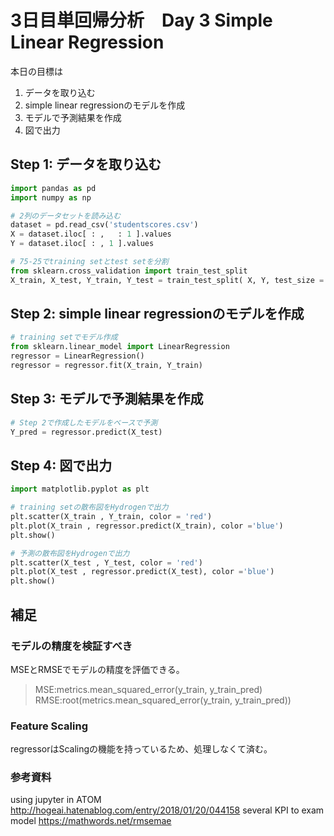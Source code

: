 # 3日目単回帰分析　Day 3 Simple Linear Regression

本日の目標は
1. データを取り込む
2. simple linear regressionのモデルを作成
3. モデルで予測結果を作成
4. 図で出力

## Step 1: データを取り込む
```python
import pandas as pd
import numpy as np

# 2列のデータセットを読み込む
dataset = pd.read_csv('studentscores.csv')
X = dataset.iloc[ : ,   : 1 ].values
Y = dataset.iloc[ : , 1 ].values

# 75-25でtraining setとtest setを分割
from sklearn.cross_validation import train_test_split
X_train, X_test, Y_train, Y_test = train_test_split( X, Y, test_size = 0.25, random_state = 0)
```

## Step 2: simple linear regressionのモデルを作成
```python
# training setでモデル作成
from sklearn.linear_model import LinearRegression
regressor = LinearRegression()
regressor = regressor.fit(X_train, Y_train)
```

## Step 3: モデルで予測結果を作成
```python
# Step 2で作成したモデルをベースで予測
Y_pred = regressor.predict(X_test)
```
## Step 4: 図で出力
```python
import matplotlib.pyplot as plt

# training setの散布図をHydrogenで出力
plt.scatter(X_train , Y_train, color = 'red')
plt.plot(X_train , regressor.predict(X_train), color ='blue')
plt.show()

# 予測の散布図をHydrogenで出力
plt.scatter(X_test , Y_test, color = 'red')
plt.plot(X_test , regressor.predict(X_test), color ='blue')
plt.show()
```

## 補足
### モデルの精度を検証すべき
MSEとRMSEでモデルの精度を評価できる。
>MSE:metrics.mean_squared_error(y_train, y_train_pred)
>RMSE:root(metrics.mean_squared_error(y_train, y_train_pred))

### Feature Scaling
regressorはScalingの機能を持っているため、処理しなくて済む。

### 参考資料
using jupyter in ATOM http://hogeai.hatenablog.com/entry/2018/01/20/044158
several KPI to exam model https://mathwords.net/rmsemae
